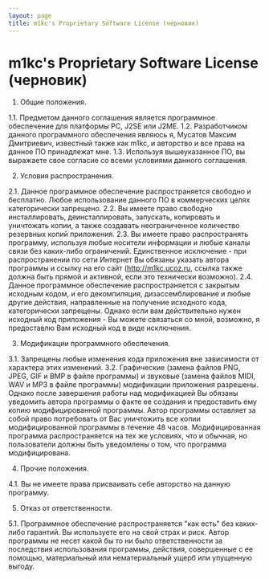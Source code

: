 ```yaml
---
layout: page
title: m1kc's Proprietary Software License (черновик)
---
```

# m1kc's Proprietary Software License (черновик)

1. Общие положения.

1.1. Предметом данного соглашения является программное обеспечение для платформы PC, J2SE или J2ME.
1.2. Разработчиком данного программного обеспечения являюсь я, Мусатов Максим Дмитриевич, известный также как m1kc, и авторство и все права на данное ПО принадлежат мне.
1.3. Используя вышеуказанное ПО, вы выражаете свое согласие со всеми условиями данного соглашения.

2. Условия распространения.

2.1. Данное программное обеспечение распространяется свободно и бесплатно. Любое использование данного ПО в коммерческих целях категорически запрещено.
2.2. Вы имеете право свободно инсталлировать, деинсталлировать, запускать, копировать и уничтожать копии, а также создавать неограниченное количество резервных копий приложения.
2.3. Вы имеете право распространять программу, используя любые носители информации и любые каналы связи без каких-либо ограничений. Единственное исключение - при распространении по сети Интернет Вы обязаны указать автора программы и ссылку на его сайт (http://m1kc.ucoz.ru, ссылка также должна быть прямой и активной, если это технически возможно).
2.4. Данное программное обеспечение распространяется с закрытым исходным кодом, и его декомпиляция, дизассемблирование и любые другие действия, направленные на получение исходного кода, категорически запрещены. Однако если вам действительно нужен исходный код приложения - Вы можете связаться со мной, возможно, я предоставлю Вам исходный код в виде исключения.

3. Модификации программного обеспечения.

3.1. Запрещены любые изменения кода приложения вне зависимости от характера этих изменений.
3.2. Графические (замена файлов PNG, JPEG, GIF и BMP в файле программы) и звуковые (замена файлов MIDI, WAV и MP3 в файле программы) модификации приложения разрешены. Однако после завершения работы над модификацией Вы обязаны уведомить автора программы о факте ее создания и предоставить ему копию модифицированной программы. Автор программы оставляет за собой право потребовать от Вас уничтожить все копии модифицированной программы в течение 48 часов. Модифицированная программа распространяется на тех же условиях, что и обычная, но пользователи должны быть уведомлены о том, что программа модифицирована.

4. Прочие положения.

4.1. Вы не имеете права присваивать себе авторство на данную программу.

5. Отказ от ответственности.

5.1. Программное обеспечение распространяется "как есть" без каких-либо гарантий. Вы используете его на свой страх и риск. Автор программы не несет какой бы то ни было ответственности за последствия использования программы, действия, совершенные с ее помощью, материальный или нематериальный ущерб или упущенную выгоду. 

